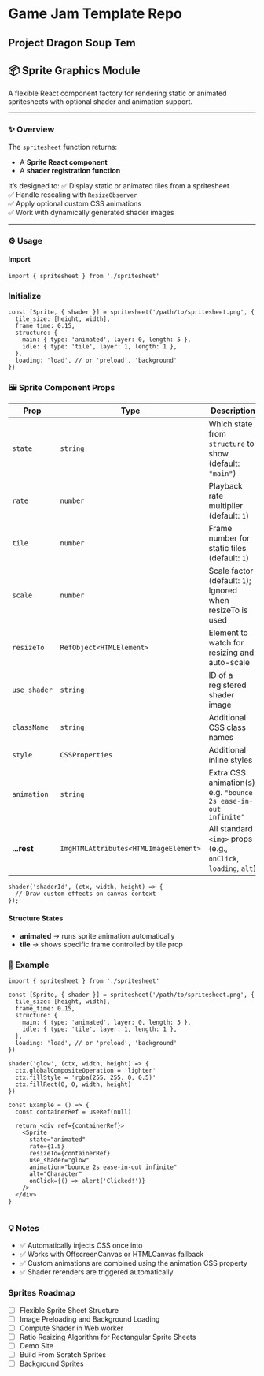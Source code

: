 # Game Jam Template Repo

## Project Dragon Soup Tem


## 📦 Sprite Graphics Module

A flexible React component factory for rendering static or animated spritesheets with optional shader and animation support.

---

### ✨ Overview

The `spritesheet` function returns:
- A **Sprite React component**
- A **shader registration function**

It’s designed to:
✅ Display static or animated tiles from a spritesheet  
✅ Handle rescaling with `ResizeObserver`  
✅ Apply optional custom CSS animations  
✅ Work with dynamically generated shader images

---

### ⚙️ Usage

#### Import

```tsx
import { spritesheet } from './spritesheet'
```

### Initialize
```tsx
const [Sprite, { shader }] = spritesheet('/path/to/spritesheet.png', {
  tile_size: [height, width],
  frame_time: 0.15,
  structure: {
    main: { type: 'animated', layer: 0, length: 5 },
    idle: { type: 'tile', layer: 1, length: 1 },
  },
  loading: 'load', // or 'preload', 'background'
})
```

### 🖼 Sprite Component Props
| Prop         | Type                                  | Description                                                     |
| ------------ | ------------------------------------- | --------------------------------------------------------------- |
| `state`      | `string`                              | Which state from `structure` to show (default: `"main"`)        |
| `rate`       | `number`                              | Playback rate multiplier (default: `1`)                         |
| `tile`       | `number`                              | Frame number for static tiles (default: `1`)                    |
| `scale`      | `number`                              | Scale factor (default: `1`); Ignored when resizeTo is used           |
| `resizeTo`   | `RefObject<HTMLElement>`              | Element to watch for resizing and auto-scale                    |
| `use_shader` | `string`                              | ID of a registered shader image                                 |
| `className`  | `string`                              | Additional CSS class names                                      |
| `style`      | `CSSProperties`                       | Additional inline styles                                        |
| `animation`  | `string`                              | Extra CSS animation(s), e.g. `"bounce 2s ease-in-out infinite"` |
| **...rest**  | `ImgHTMLAttributes<HTMLImageElement>` | All standard `<img>` props (e.g., `onClick`, `loading`, `alt`)  |

```tsx
shader('shaderId', (ctx, width, height) => {
  // Draw custom effects on canvas context
});
```

#### Structure States
- **animated** → runs sprite animation automatically
- **tile** → shows specific frame controlled by tile prop

### 💬 Example
```tsx
import { spritesheet } from './spritesheet'

const [Sprite, { shader }] = spritesheet('/path/to/spritesheet.png', {
  tile_size: [height, width],
  frame_time: 0.15,
  structure: {
    main: { type: 'animated', layer: 0, length: 5 },
    idle: { type: 'tile', layer: 1, length: 1 },
  },
  loading: 'load', // or 'preload', 'background'
})

shader('glow', (ctx, width, height) => {
  ctx.globalCompositeOperation = 'lighter'
  ctx.fillStyle = 'rgba(255, 255, 0, 0.5)'
  ctx.fillRect(0, 0, width, height)
})

const Example = () => {
  const containerRef = useRef(null)

  return <div ref={containerRef}>
    <Sprite
      state="animated"
      rate={1.5}
      resizeTo={containerRef}
      use_shader="glow"
      animation="bounce 2s ease-in-out infinite"
      alt="Character"
      onClick={() => alert('Clicked!')}
    />
  </div>
}


```

### 💡 Notes
- ✅ Automatically injects CSS once into <head>
- ✅ Works with OffscreenCanvas or HTMLCanvas fallback
- ✅ Custom animations are combined using the animation CSS property
- ✅ Shader rerenders are triggered automatically

### Sprites Roadmap
- [ ] Flexible Sprite Sheet Structure
- [ ] Image Preloading and Background Loading
- [ ] Compute Shader in Web worker
- [ ] Ratio Resizing Algorithm for Rectangular Sprite Sheets
- [ ] Demo Site
- [ ] Build From Scratch Sprites
- [ ] Background Sprites